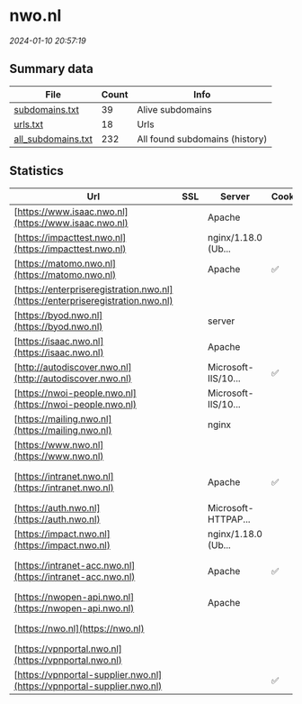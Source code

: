 # nwo.nl
*2024-01-10 20:57:19*
## Summary data
| File       | Count | Info |
|------------|-------|------|
|[subdomains.txt](/data/nwo.nl/subdomains.txt)|39|Alive subdomains|
|[urls.txt](/data/nwo.nl/urls.txt)|18|Urls|
|[all_subdomains.txt](/data/nwo.nl/all_subdomains.txt)|232|All found subdomains (history)|
## Statistics
| Url | SSL | Server | Cookie | HSTS | CSP | XFO | XXP | RP | Tech |Title |
|------------|-------|------|------|------|------|------|------|------|------|------|
|[https://www.isaac.nwo.nl](https://www.isaac.nwo.nl)| |Apache| | | | | |:white_check_mark: |Apache HTTP Serv...|302 Found|
|[https://impacttest.nwo.nl](https://impacttest.nwo.nl)| |nginx/1.18.0 (Ub...| | | | | |:white_check_mark: |Nginx:1.18.0 Ubu...|NWO Impact|
|[https://matomo.nwo.nl](https://matomo.nwo.nl)| |Apache|:white_check_mark: | |:warning: |:white_check_mark: |:white_check_mark: |:white_check_mark: |Apache HTTP Serv...|Matomo › Error|
|[https://enterpriseregistration.nwo.nl](https://enterpriseregistration.nwo.nl)| || | | | | |:white_check_mark: |HSTS|Service|
|[https://byod.nwo.nl](https://byod.nwo.nl)| |server| | |:warning: |:white_check_mark: |:white_check_mark: |:white_check_mark: ||302 Found|
|[https://isaac.nwo.nl](https://isaac.nwo.nl)| |Apache| | | | | |:white_check_mark: |Apache HTTP Serv...|302 Found|
|[http://autodiscover.nwo.nl](http://autodiscover.nwo.nl)| |Microsoft-IIS/10...|:white_check_mark: |:white_check_mark: | |:white_check_mark: |:white_check_mark: |:white_check_mark: |IIS:10.0 Microso...||
|[https://nwoi-people.nwo.nl](https://nwoi-people.nwo.nl)| |Microsoft-IIS/10...| |:white_check_mark: |:warning: |:white_check_mark: | |:white_check_mark: |HSTS IIS:10.0 Wi...|NWO-I People|
|[https://mailing.nwo.nl](https://mailing.nwo.nl)| |nginx| |:white_check_mark: | | | |:white_check_mark: |HSTS Nginx||
|[https://www.nwo.nl](https://www.nwo.nl)| || |:white_check_mark: |:warning: |:white_check_mark: | |:white_check_mark: |Drupal:9 Google...|Nederlandse Orga...|
|[https://intranet.nwo.nl](https://intranet.nwo.nl)| |Apache|:white_check_mark: |:white_check_mark: |:white_check_mark: |:white_check_mark: |:white_check_mark: |Apache HTTP Serv...|- Joost|
|[https://auth.nwo.nl](https://auth.nwo.nl)| |Microsoft-HTTPAP...| | | | | |:white_check_mark: |Microsoft HTTPAP...|Not Found|
|[https://impact.nwo.nl](https://impact.nwo.nl)| |nginx/1.18.0 (Ub...| | | | | |:white_check_mark: |Nginx:1.18.0 Ubu...|NWO Impact|
|[https://intranet-acc.nwo.nl](https://intranet-acc.nwo.nl)| |Apache|:white_check_mark: |:white_check_mark: |:white_check_mark: |:white_check_mark: |:white_check_mark: |Apache HTTP Serv...||
|[https://nwopen-api.nwo.nl](https://nwopen-api.nwo.nl)| |Apache| | | | | |:white_check_mark: |Apache HTTP Serv...|Nothing to see|
|[https://nwo.nl](https://nwo.nl)| || |:white_check_mark: |:warning: |:white_check_mark: | |:white_check_mark: |HSTS|301 Moved Perman...|
|[https://vpnportal.nwo.nl](https://vpnportal.nwo.nl)| || | | | | |:white_check_mark: |HSTS||
|[https://vpnportal-supplier.nwo.nl](https://vpnportal-supplier.nwo.nl)| ||:white_check_mark: |:white_check_mark: |:warning: |:white_check_mark: |:white_check_mark: |:white_check_mark: |HSTS||